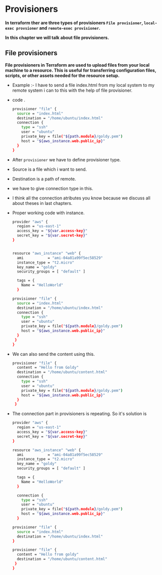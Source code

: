 # Provisioners

**In terraform ther are three types of provisioners `File provisioner`, `local-exec provsioner` and `remote-exec provisioner`.**

**In this chapter we will talk about file provisioners.**

## File provisioners

**File provisioners in Terraform are used to upload files from your local machine to a resource. This is useful for transferring configuration files, scripts, or other assets needed for the resource setup.**

- Example :- I have to send a file index.html from my local system to my remote system i can to this with the help of file provisioner.

- code .

    ```bash
    provisioner "file" {
      source = "index.html"
      destination = "/home/ubuntu/index.html"
      connection {
        type = "ssh"
        user = "ubuntu"
        private_key = file("${path.module}/goldy.pem")
        host = "${aws_instance.web.public_ip}"
      }
    }

- After `provisioner` we have to define provisioner type.
- Source is a file which i want to send.
- Destination is a path of remote.
- we have to give connection type in this.
- I think all the connection  atributes you know because we discuss all about theses in last chapters.

- Proper working code with instance.

    ```bash
    provider "aws" {
      region = "us-east-1"
      access_key = "${var.access-key}"
      secret_key = "${var.secret-key}"
    }


    resource "aws_instance" "web" {
      ami           = "ami-04a81a99f5ec58529"
      instance_type = "t2.micro"
      key_name = "goldy"
      security_groups = [ "default" ]

      tags = {
        Name = "HelloWorld"
      }

    provisioner "file" {
      source = "index.html"
      destination = "/home/ubuntu/index.html"
      connection {
        type = "ssh"
        user = "ubuntu"
        private_key = file("${path.module}/goldy.pem")
        host = "${aws_instance.web.public_ip}"
      }
     }
    }

- We can also send the content using this.

    ```bash
    provisioner "file" {
      content = "Hello from Goldy"
      destination = "/home/ubuntu/content.html"
      connection {
        type = "ssh"
        user = "ubuntu"
        private_key = file("${path.module}/goldy.pem")
        host = "${aws_instance.web.public_ip}"
      }
     }

- The connection part in provisioners is repeating. So it's solution is

    ```bash
    provider "aws" {
      region = "us-east-1"
      access_key = "${var.access-key}"
      secret_key = "${var.secret-key}"
    }

    resource "aws_instance" "web" {
      ami           = "ami-04a81a99f5ec58529"
      instance_type = "t2.micro"
      key_name = "goldy"
      security_groups = [ "default" ]

      tags = {
        Name = "HelloWorld"
      }

      connection {
        type = "ssh"
        user = "ubuntu"
        private_key = file("${path.module}/goldy.pem")
        host = "${aws_instance.web.public_ip}"
      }

    provisioner "file" {
      source = "index.html"
      destination = "/home/ubuntu/index.html"
    }

    provisioner "file" {
      content = "Hello from goldy"
      destination = "/home/ubuntu/content.html"
     }
   }
